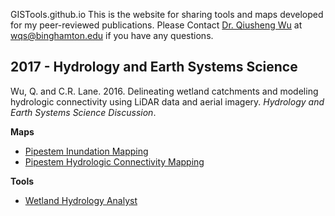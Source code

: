  GISTools.github.io
This is the website for sharing tools and maps developed for my peer-reviewed publications. Please Contact <a href="http://wetlands.io/">Dr. Qiusheng Wu</a> at <a href="mailto:wqs@binghamton.edu">wqs@binghamton.edu</a> if you have any questions.

## 2017 - Hydrology and Earth Systems Science
Wu, Q. and C.R. Lane. 2016. Delineating wetland catchments and modeling hydrologic connectivity using LiDAR data and aerial imagery. *Hydrology and Earth Systems Science Discussion*.

**Maps**
  * [Pipestem Inundation Mapping](http://wetlands.io/maps/inundation.html)
  * [Pipestem Hydrologic Connectivity Mapping](http://wetlands.io/maps/connectivity.html)

**Tools**
  * [Wetland Hydrology Analyst](https://goo.gl/forms/6Oy0uWODT6YtSisI2)


